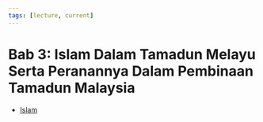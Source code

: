 ```yaml
---
tags: [lecture, current]
---
```


# Bab 3: Islam Dalam Tamadun Melayu Serta Peranannya Dalam Pembinaan Tamadun Malaysia

- [Islam](202308151847.md)
